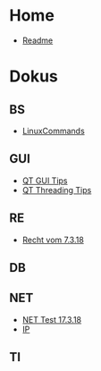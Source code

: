 <!-- TITLE: Home -->
<!-- SUBTITLE: A quick summary of Home -->

# Home
* [Readme](readme)

# Dokus

## BS

* [LinuxCommands](LinuxCommands)

## GUI
* [QT GUI Tips](QT_GUI)
* [QT Threading Tips](QT_Threading)

## RE
* [Recht vom 7.3.18](Recht_7.3.18)

## DB

## NET
* [NET Test 17.3.18](NET_test)
* [IP](IP)

## TI

